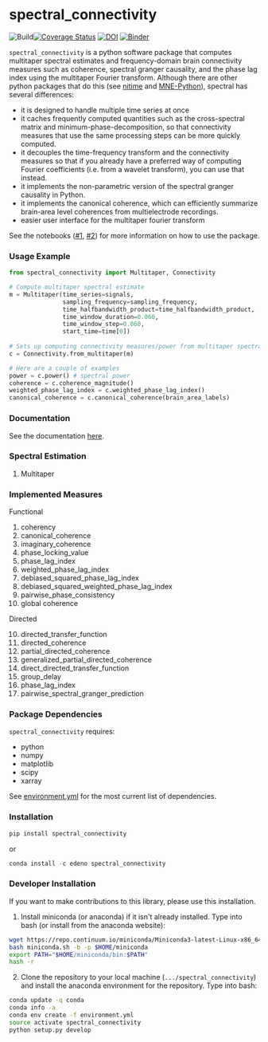 # spectral_connectivity
![Build](https://travis-ci.org/Eden-Kramer-Lab/spectral_connectivity.svg?branch=master)[![Coverage Status](https://coveralls.io/repos/github/Eden-Kramer-Lab/spectral_connectivity/badge.svg?branch=master)](https://coveralls.io/github/Eden-Kramer-Lab/spectral_connectivity?branch=master) [![DOI](https://zenodo.org/badge/104382538.svg)](https://zenodo.org/badge/latestdoi/104382538)
[![Binder](https://mybinder.org/badge.svg)](https://mybinder.org/v2/gh/Eden-Kramer-Lab/spectral_connectivity/master)

`spectral_connectivity` is a python software package that computes multitaper spectral estimates and frequency-domain brain connectivity measures such as coherence, spectral granger causality, and the phase lag index using the multitaper Fourier transform. Although there are other python packages that do this (see [nitime](https://github.com/nipy/nitime) and [MNE-Python](https://github.com/mne-tools/mne-python)), spectral has several differences:

+ it is designed to handle multiple time series at once
+ it caches frequently computed quantities such as the cross-spectral matrix and minimum-phase-decomposition, so that connectivity measures that use the same processing steps can be more quickly computed.
+ it decouples the time-frequency transform and the connectivity measures so that if you already have a preferred way of computing Fourier coefficients (i.e. from a wavelet transform), you can use that instead.
+ it implements the non-parametric version of the spectral granger causality in Python.
+ it implements the canonical coherence, which can
efficiently summarize brain-area level coherences from multielectrode recordings.
+ easier user interface for the multitaper fourier transform

See the notebooks ([\#1](examples/Tutorial_On_Simulated_Examples.ipynb), [\#2](examples/Tutorial_Using_Paper_Examples.ipynb)) for more information on how to use the package.

### Usage Example ###
```python
from spectral_connectivity import Multitaper, Connectivity

# Compute multitaper spectral estimate
m = Multitaper(time_series=signals,
               sampling_frequency=sampling_frequency,
               time_halfbandwidth_product=time_halfbandwidth_product,
               time_window_duration=0.060,
               time_window_step=0.060,
               start_time=time[0])
               
# Sets up computing connectivity measures/power from multitaper spectral estimate
c = Connectivity.from_multitaper(m)

# Here are a couple of examples
power = c.power() # spectral power
coherence = c.coherence_magnitude()
weighted_phase_lag_index = c.weighted_phase_lag_index()
canonical_coherence = c.canonical_coherence(brain_area_labels)
```

### Documentation ###
See the documentation [here](http://spectral-connectivity.readthedocs.io/en/latest/index.html).

### Spectral Estimation ###
1. Multitaper

### Implemented Measures ###
Functional
1. coherency
2. canonical_coherence
3. imaginary_coherence
4. phase_locking_value
5. phase_lag_index
6. weighted_phase_lag_index
7. debiased_squared_phase_lag_index
8. debiased_squared_weighted_phase_lag_index
9. pairwise_phase_consistency
10. global coherence

Directed

10. directed_transfer_function
11. directed_coherence
12. partial_directed_coherence
13. generalized_partial_directed_coherence
14. direct_directed_transfer_function
15. group_delay
16. phase_lag_index
17. pairwise_spectral_granger_prediction

### Package Dependencies ###
`spectral_connectivity` requires:
- python
- numpy
- matplotlib
- scipy
- xarray

See [environment.yml](environment.yml) for the most current list of dependencies.

### Installation ###
```python
pip install spectral_connectivity
```
or
```python
conda install -c edeno spectral_connectivity
```

### Developer Installation ###
If you want to make contributions to this library, please use this installation.

1. Install miniconda (or anaconda) if it isn't already installed. Type into bash (or install from the anaconda website):
```bash
wget https://repo.continuum.io/miniconda/Miniconda3-latest-Linux-x86_64.sh -O miniconda.sh;
bash miniconda.sh -b -p $HOME/miniconda
export PATH="$HOME/miniconda/bin:$PATH"
hash -r
```

2. Clone the repository to your local machine (`.../spectral_connectivity`) and install the anaconda environment for the repository. Type into bash:
```bash
conda update -q conda
conda info -a
conda env create -f environment.yml
source activate spectral_connectivity
python setup.py develop
```
